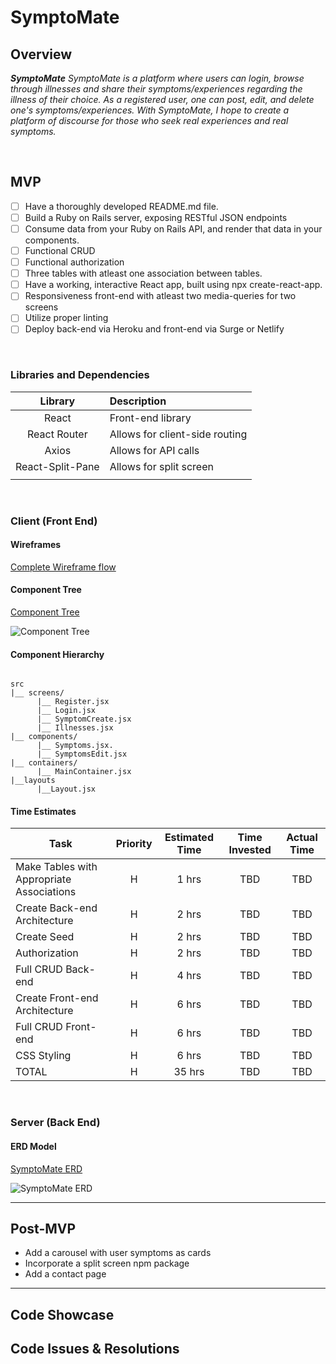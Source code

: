 # SymptoMate
## Overview

_**SymptoMate** SymptoMate is a platform where users can login, browse through illnesses and share their symptoms/experiences regarding the illness of their choice. As a registered user, one can post, edit, and delete one's symptoms/experiences. With SymptoMate, I hope to create a platform of discourse for those who seek real experiences and real symptoms._


<br>

## MVP



- [ ] Have a thoroughly developed README.md file.
- [ ] Build a Ruby on Rails server, exposing RESTful JSON endpoints
- [ ] Consume data from your Ruby on Rails API, and render that data in your components.
- [ ] Functional CRUD
- [ ] Functional authorization
- [ ] Three tables with atleast one association between tables.
- [ ] Have a working, interactive React app, built using npx create-react-app.
- [ ] Responsiveness front-end with atleast two media-queries for two screens
- [ ] Utilize proper linting
- [ ] Deploy back-end via Heroku and front-end via Surge or Netlify

<br>

### Libraries and Dependencies

> 

|     Library      | Description                                |
| :--------------: | :----------------------------------------- |
|      React       | Front-end library |
|   React Router   | Allows for client-side routing |
| Axios | Allows for API calls|
|     React-Split-Pane     | Allows for split screen |
|   |  |

<br>

### Client (Front End)

#### Wireframes



[Complete Wireframe flow](https://lucid.app/lucidchart/90707d6c-d867-43ba-aab2-f3358670e613/edit?page=0_0#?folder_id=search)







#### Component Tree


[Component Tree](https://whimsical.com/symptoms-5BsrVtXuUvWWeEfbReBmzi)

![Component Tree](https://i.ibb.co/WfKTQxZ/Screen-Shot-2021-03-05-at-2-10-54-AM.png)

#### Component Hierarchy

 

``` structure

src
|__ screens/
      |__ Register.jsx
      |__ Login.jsx
      |__ SymptomCreate.jsx
      |__ Illnesses.jsx
|__ components/
      |__ Symptoms.jsx.
      |__ SymptomsEdit.jsx
|__ containers/
      |__ MainContainer.jsx
|__layouts
      |__Layout.jsx

```

#### Time Estimates


| Task                | Priority | Estimated Time | Time Invested | Actual Time |
| ------------------- | :------: | :------------: | :-----------: | :---------: |
| Make Tables with Appropriate Associations   |    H     |     1 hrs      |      TBD    |     TBD    |
| Create Back-end Architecture |    H     |     2 hrs      |     TBD     |     TBD     |
| Create Seed               |       H   |     2 hrs      |     TBD    |     TBD     |
| Authorization               |    H      |     2 hrs      |     TBD    |     TBD     |
| Full CRUD Back-end              |     H     |     4 hrs      |     TBD    |     TBD     |
| Create Front-end Architecture   | H           |     6 hrs     |     TBD      |     TBD    |     TBD     |
| Full CRUD Front-end              |    H      |     6 hrs      |     TBD    |     TBD     |
| CSS Styling               |     H     |     6 hrs      |     TBD    |     TBD     |
| TOTAL              |     H     |     35 hrs      |     TBD    |     TBD     |



<br>

### Server (Back End)

#### ERD Model


[SymptoMate ERD](https://app.diagrams.net/#G1t8KrwEQgF-0WHvOmqP9IGG-CJVW4l0eS)

![SymptoMate ERD](https://i.ibb.co/R2Y4L0t/Screen-Shot-2021-03-05-at-2-51-40-AM.png)
<br>

***

## Post-MVP
* Add a carousel with user symptoms as cards 
* Incorporate a split screen npm package
* Add a contact page


***

## Code Showcase



## Code Issues & Resolutions

